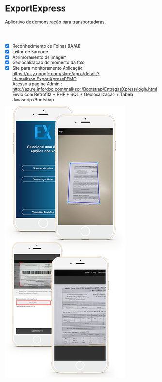 # ExportExpress

 Aplicativo de demonstração para transportadoras.

<br><br>
- [x] Reconhecimento de Folhas (IA/AI)
- [x] Leitor de Barcode
- [x] Aprimoramento de imagem
- [x] Geolocalização do momento da foto
- [x] Site para monitoramento
Aplicação: https://play.google.com/store/apps/details?id=maikson.ExportXpressDEMO <br>
Acesso a pagina Admin : http://azure.infordoc.com/maikson/Bootstrap/EntregasXpress/login.html <br>
Envio com Retrofit2 + PHP + SQL + Geolocalização + Tabela Javascript/Bootstrap<br>

![](img/EntregasXpress.png)
